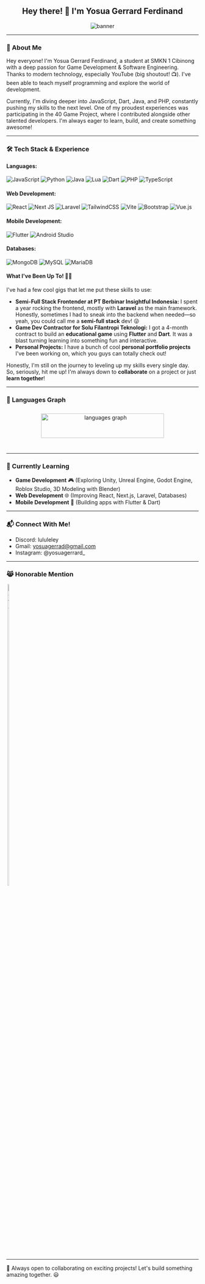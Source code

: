 <h2 align="center">Hey there! 👋 I'm Yosua Gerrard Ferdinand</h2>

<div align="center">
  <img src="https://i.imgur.com/wJQXAqy.png" alt="banner">
</div>



---

### 🚀 About Me
Hey everyone! I'm Yosua Gerrard Ferdinand, a student at SMKN 1 Cibinong with a deep passion for Game Development & Software Engineering. Thanks to modern technology, especially YouTube (big shoutout! 📺). I've been able to teach myself programming and explore the world of development.

Currently, I'm diving deeper into JavaScript, Dart, Java, and PHP, constantly pushing my skills to the next level. One of my proudest experiences was participating in the 40 Game Project, where I contributed alongside other talented developers. I'm always eager to learn, build, and create something awesome!

---



### 🛠️ Tech Stack & Experience
#### **Languages:**
![JavaScript](https://img.shields.io/badge/javascript-%23323330.svg?style=for-the-badge&logo=javascript&logoColor=%23F7DF1E)
![Python](https://img.shields.io/badge/python-3670A0?style=for-the-badge&logo=python&logoColor=ffdd54)
![Java](https://img.shields.io/badge/java-%23ED8B00.svg?style=for-the-badge&logo=java&logoColor=white)
![Lua](https://img.shields.io/badge/lua-%232C2D72.svg?style=for-the-badge&logo=lua&logoColor=white)
![Dart](https://img.shields.io/badge/dart-%230175C2.svg?style=for-the-badge&logo=dart&logoColor=white)
![PHP](https://img.shields.io/badge/PHP-556096?logo=php&logoColor=white&style=for-the-badge)
![TypeScript](https://img.shields.io/badge/TypeScript-3178C6?logo=typescript&logoColor=white&style=for-the-badge)

#### **Web Development:**
![React](https://img.shields.io/badge/React-61DAFB?logo=react&logoColor=black&style=for-the-badge)
![Next JS](https://img.shields.io/badge/Next-black?style=for-the-badge&logo=next.js&logoColor=white)
![Laravel](https://img.shields.io/badge/Laravel-f04235?logo=laravel&logoColor=white&style=for-the-badge)
![TailwindCSS](https://img.shields.io/badge/tailwindcss-%2338B2AC.svg?style=for-the-badge&logo=tailwind-css&logoColor=white)
![Vite](https://img.shields.io/badge/vite-%23646CFF.svg?style=for-the-badge&logo=vite&logoColor=white)
![Bootstrap](https://img.shields.io/badge/bootstrap-%238511FA.svg?style=for-the-badge&logo=bootstrap&logoColor=white)
![Vue.js](https://img.shields.io/badge/vuejs-%2335495e.svg?style=for-the-badge&logo=vuedotjs&logoColor=%234FC08D)

#### **Mobile Development:**
![Flutter](https://img.shields.io/badge/Flutter-%2302569B.svg?style=for-the-badge&logo=Flutter&logoColor=white)
![Android Studio](https://img.shields.io/badge/android%20studio-346ac1?style=for-the-badge&logo=android%20studio&logoColor=white)

#### **Databases:**
![MongoDB](https://img.shields.io/badge/MongoDB-47A248?logo=mongodb&logoColor=white&style=for-the-badge)
![MySQL](https://img.shields.io/badge/mysql-%2300f.svg?style=for-the-badge&logo=mysql&logoColor=white)
![MariaDB](https://img.shields.io/badge/MariaDB-003545?style=for-the-badge&logo=mariadb&logoColor=white)

#### **What I've Been Up To! 🧑‍💻**

I've had a few cool gigs that let me put these skills to use:

* **Semi-Full Stack Frontender at PT Berbinar Insightful Indonesia:** I spent a year rocking the frontend, mostly with **Laravel** as the main framework. Honestly, sometimes I had to sneak into the backend when needed—so yeah, you could call me a **semi-full stack** dev! 😜
* **Game Dev Contractor for Solu Filantropi Teknologi:** I got a 4-month contract to build an **educational game** using **Flutter** and **Dart**. It was a blast turning learning into something fun and interactive.
* **Personal Projects:** I have a bunch of cool **personal portfolio projects** I've been working on, which you guys can totally check out!

Honestly, I'm still on the journey to leveling up my skills every single day. So, seriously, hit me up! I'm always down to **collaborate** on a project or just **learn together**!

---

### 🔢 Languages Graph
<div align="center" style="display: flex; justify-content: center; align-items: center; gap: 10px; width: 100%; height: 100px;">
  <img src="https://github-readme-stats.vercel.app/api/top-langs?username=vero57&locale=en&hide_title=false&layout=compact&card_width=320&langs_count=6&theme=dark&hide_border=true&order=2"
       style="width: 80%; height: auto;" alt="languages graph" />
</div>

---

### 🎯 Currently Learning
- **Game Development** 🎮 (Exploring Unity, Unreal Engine, Godot Engine, Roblox Studio, 3D Modeling with Blender)
- **Web Development** 🌐 (Improving React, Next.js, Laravel, Databases)
- **Mobile Development** 📱 (Building apps with Flutter & Dart)

---

### 📬 Connect With Me!
- Discord: lululeley
- Gmail: yosuagerrad@gmail.com
- Instagram: @yosuagerrard_

---

### 😹 Honorable Mention
<div align="center" style="width: 10;">
  <img src="https://i.imgur.com/Jdx8op0.png" alt="foto"  width="45%">
</div>

---

🚀 Always open to collaborating on exciting projects! Let's build something amazing together. 😃




